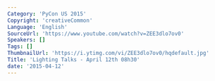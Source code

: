 ```yaml
---
Category: 'PyCon US 2015'
Copyright: 'creativeCommon'
Language: 'English'
SourceUrl: 'https://www.youtube.com/watch?v=ZEE3dlo7ov0'
Speakers: []
Tags: []
ThumbnailUrl: 'https://i.ytimg.com/vi/ZEE3dlo7ov0/hqdefault.jpg'
Title: 'Lighting Talks - April 12th 08h30'
date: '2015-04-12'
---
```

